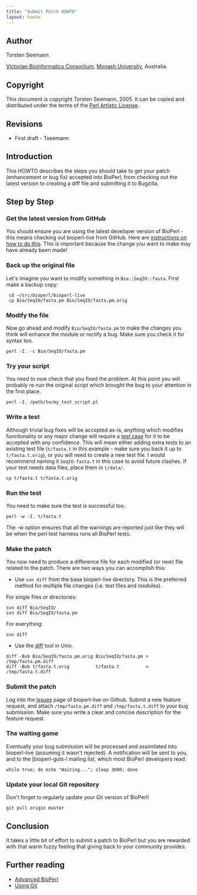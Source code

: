 ```yaml
---
title: "Submit Patch HOWTO"
layout: howto
---
```


Author
------

Torsten Seemann

[Victorian Bioinformatics Consortium](http://www.vicbioinformatics.com), [Monash University](http://www.monash.edu.au/), Australia.

Copyright
---------

This document is copyright Torsten Seemann, 2005. It can be copied and distributed under the terms of the [Perl Artistic License](http://www.bioperl.org/wiki/Perl_Artistic_License).

Revisions
---------

-   First draft - Tseemann

Introduction
------------

This HOWTO describes the steps you should take to get your patch (enhancement or bug fix) accepted into BioPerl, from checking out the latest version to creating a diff file and submitting it to Bugzilla.

Step by Step
------------

### Get the latest version from GitHub

You should ensure you are using the latest developer version of BioPerl - this means checking out bioperl-live from GitHub. Here are [instructions on how to do this](INSTALL.html). This is important because the change you want to make may have already been made!

### Back up the original file

Let's imagine you want to modify something in `Bio::SeqIO::fasta`. First make a backup copy:

```
 cd ~/src/bioperl/bioperl-live
 cp Bio/SeqIO/fasta.pm Bio/SeqIO/fasta.pm.orig
```

### Modify the file

Now go ahead and modify `Bio/SeqIO/fasta.pm` to make the changes you think will enhance the module or rectify a bug. Make sure you check it for syntax too.

`perl -I. -c Bio/SeqIO/fasta.pm`

### Try your script

You need to now check that you fixed the problem. At this point you will probably re-run the original script which brought the bug to your attention in the first place.

`perl -I. /path/to/my_test_script.pl`

### Write a test

Although trivial bug fixes will be accepted as-is, anything which modifies functionality or any major change will require a [test case](http://en.wikipedia.org/wiki/Test_case) for it to be accepted with any confidence. This will mean either adding extra tests to an existing test file (`t/fasta.t` in this example - make sure you back it up to `t/fasta.t.orig`), or you will need to create a new test file. I would recommend naming it `SeqIO-fasta.t` in this case to avoid future clashes. If your test needs data files, place them in `t/data/`.

`cp t/fasta.t t/fasta.t.orig`

### Run the test

You need to make sure the test is successful too.

`perl -w -I. t/fasta.t`

The -w option ensures that all the warnings are reported just like they will be when the perl test harness runs all BioPerl tests.

### Make the patch

You now need to produce a difference file for each modified (or new) file related to the patch. There are two ways you can accomplish this:

-   Use `svn diff` from the base bioperl-live directory. This is the preferred method for multiple file changes (i.e. test files and modules).

For single files or directories:

```
svn diff Bio/SeqIO/
svn diff Bio/SeqIO/fasta.pm
```

For everything:

`svn diff`

-   Use the [diff](http://en.wikipedia.org/wiki/diff) tool in Unix.

```
diff -Bub Bio/SeqIO/fasta.pm.orig Bio/SeqIO/fasta.pm > /tmp/fasta.pm.diff
diff -Bub t/fasta.t.orig          t/fasta.t          > /tmp/fasta.t.diff
```

### Submit the patch

Log into the [Issues](https://github.com/bioperl/bioperl-live/issues) page of bioperl-live on Github. Submit a new feature request, and attach `/tmp/fasta.pm.diff` and `/tmp/fasta.t.diff` to your bug submission. Make sure you write a clear and concise description for the feature request.

### The waiting game

Eventually your bug submission will be processed and assimilated into bioperl-live (assuming it wasn't rejected). A notification will be sent to you, and to the [bioperl-guts-l mailing list, which most BioPerl developers read.

`while true; do echo "Waiting..."; sleep 3600; done`

### Update your local Git repository

Don't forget to regularly update your Git version of BioPerl!

`git pull origin master`

Conclusion
----------

It takes a little bit of effort to submit a patch to BioPerl but you are rewarded with that warm fuzzy feeling that giving back to your community provides.

Further reading
---------------

-   [Advanced BioPerl](/howtos/Advanced_BioPerl_HOWTO.html)
-   [Using Git](/howtos/Using_Git_HOWTO.html)
